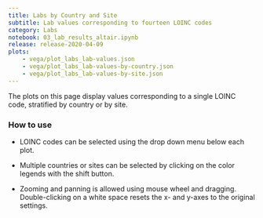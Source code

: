 ```yaml
---
title: Labs by Country and Site
subtitle: Lab values corresponding to fourteen LOINC codes
category: Labs
notebook: 03_lab_results_altair.ipynb
release: release-2020-04-09
plots:
    - vega/plot_labs_lab-values.json
    - vega/plot_labs_lab-values-by-country.json
    - vega/plot_labs_lab-values-by-site.json
---
```


The plots on this page display values corresponding to a single LOINC code, stratified by country or by site.

### How to use
- LOINC codes can be selected using the drop down menu below each plot.

- Multiple countries or sites can be selected by clicking on the color legends with the shift button.

- Zooming and panning is allowed using mouse wheel and dragging. Double-clicking on a white space resets the x- and y-axes to the original settings.